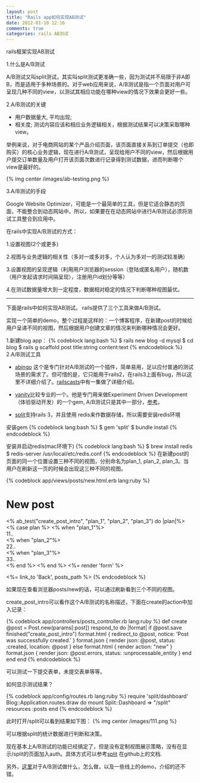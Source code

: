```yaml
---
layout: post
title: "Rails app如何实现AB测试"
date: 2012-01-10 12:16
comments: true
categories: rails AB测试
---
```

rails框架实现AB测试


1.什么是A/B测试

  A/B测试又叫split测试，其实叫split测试更准确一些，因为测试并不局限于非A即B，而是适用于多种场景的。对于web应用来说，A/B测试是指一个页面对用户可呈现几种不同的view，以测试其相应功能在哪种view的情况下效果会更好一些。

2.A/B测试的关键

  * 用户数据量大, 平均出现; 
  * 相关度; 测试内容应该和相应业务逻辑相关，根据测试结果可以决策采取哪种view。

<!--more-->

举例来说，对于电商网站的某个产品介绍页面，该页面直接关系到订单提交（也即购买）的核心业务逻辑，现在进行A/B测试，呈现给用户不同的view，然后根据用户提交订单数量及用户打开该页面次数进行记录得到测试数据，进而判断哪个view是最好的。

{% img center /images/ab-testing.png %}


3.A/B测试的手段

Google Website Optimizer，可能是一个最简单的工具，但是它适合静态的页面，不能整合到动态网站中。所以，如果要在在动态网站中进行A/B测试必须将测试工具整合到应用中。

在rails中实现A/B测试的方式：

1.设置视图(2个或更多)

2.视图与业务逻辑的相关性（多对一或多对多，个人认为多对一的测试较准确）

3.设置视图的呈现逻辑（利用用户浏览器的session（登陆或匿名用户），随机数（用户发起请求时间隔呈现），注册用户id划分等等）

4.在测试数据量增大到一定程度，数据相对稳定的情况下判断哪种视图最优。

----

下面是rails中如何实现AB测试。
rails提供了三个工具来做A/B测试。

实现一个简单的demo，整个过程是这样的：一个博客程序，在新建post的时候给用户呈递不同的视图，然后根据用户创建文章的情况来判断哪种情况会更好。

1.新建blog app：
{% codeblock lang:bash %}
$ rails new blog -d mysql
$ cd blog
$ rails g scaffold post title:string content:text
{% endcodeblock %}
2.A/B测试工具

  * [abingo](https://github.com/webandy/abingo) 这个是专门针对A/B测试的一个插件，简单易用，足以应付普通的测试场景的需求了。但可惜的是，它只能用于rails2，在rails3上面有bug，所以这里不详细介绍了。[railscasts](railscasts.com/episodes/214-a-b-testing-with-a-bingo?view=asciicast)中有一集做了详细介绍。

  * [vanity](https://github.com/assaf/vanity)比较专业的一个。他是专门用来做Experiment Driven Development（体验驱动开发）的一个gem, A/B测试只是其中一部分，[参考](http://vanity.labnotes.org/ab_testing.html)。

  * [split](https://github.com/andrew/split)支持rails 3，并且使用 redis来作数据存储，所以需要安装redis环境

安装gem
{% codeblock lang:bash %}
$ gem 'split'
$ bundle install
{% endcodeblock %}

安装并启动redis(mac环境下)
{% codeblock lang:bash %}
$ brew install redis
$ redis-server /usr/local/etc/redis.conf
{% endcodeblock %}
在新建post的页面的同一个位置设置三种不同的视图，分别命名为plan_1, plan_2, plan_3。当用户在刷新这一页的时候会出现这三种不同的视图。

{% codeblock app/views/posts/new.html.erb lang:ruby %}
<h1>New post</h1>
<% ab_test("create_post_intro", "plan_1", "plan_2", "plan_3") do |plan|%>
  <% case plan %>
  <% when "plan_1"%>
     <div id="plan_1">
        11..
     </div>
  <% when "plan_2"%>
     <div id="plan_2">
        22..
     </div>
  <% when "plan_3"%>
     <div id="plan_3">
        33..
     </div>
  <% end %>
<% end %>
<%= render 'form' %>

<%= link_to 'Back', posts_path %>
{% endcodeblock %}

如果现在查看浏览器posts/new的话，可以通过刷新看到三个不同的视图。

create_post_intro可以看作这个A/B测试的名称描述，下面在create的action中加入记录：

{% codeblock app/controllers/posts_controller.rb lang:ruby %}
def create
  @post = Post.new(params[:post])
  respond_to do |format|
    if @post.save
      finished("create_post_intro")
      format.html { redirect_to @post, notice: 'Post was successfully created.' }
      format.json { render json: @post, status: :created, location: @post }
    else
      format.html { render action: "new" }
      format.json { render json: @post.errors, status: :unprocessable_entity }
    end
  end
end
{% endcodeblock %}

可以测试一下提交表单，未提交表单等等。

如何显示测试结果？

{% codeblock app/config/routes.rb lang:ruby %}
require 'split/dashboard'
Blog::Application.routes.draw do
  mount Split::Dashboard => "/split"
  resources :posts
end
{% endcodeblock %}

此时打开/split可以看到结果如下图：
{% img center /images/111.png %}

可以根据split的统计数据进行判断和决策。

现在基本上A/B测试的功能已经搞定了，但是没有定制视图展示策略，没有在显示/split的页面加入auth。具体方式可以参考[split](https://github.com/andrew/split) 在github上的文档.

另外，[这里](http://www.smashingmagazine.com/2010/06/24/the-ultimate-guide-to-a-b-testing/)对于A/B测试做什么，怎么做，以及一些线上的demo，介绍的还不错。